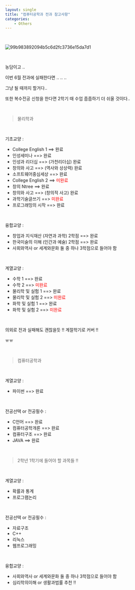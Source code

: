```yaml
---
layout: single
title: "컴퓨터공학과 전과 참고사항"
categories:
    - Others
---
```


<br>

![99b983892094b5c6d2fc3736e15da7d1](https://user-images.githubusercontent.com/96330958/148640895-c8d4ad46-1b5d-44f4-b586-9a37aa0881db.jpg)

<br>

농담이고 ..

이번 6월 전과에 실패한다면 .. .. ..

그냥 될 때까지 할거다.. 

또한 복수전공 신청을 한다면 2학기 때 수업 줍줍하기 더 쉬울 것이다..

<br>

> 물리학과

<br>

기초교양 : <br>
- College English 1 ==> 완료
- 인성세미나 ==> 완료
- 인성과 리더십 ==> (가천리더십) 완료
- 창의와 사고 ==> (역사와 상상력) 완료
- 소프트웨어중심세상 ==> 완료
- College English 2 ==> <font color = 'red'> 미완료 </font>
- 창의 Ntree ==> 완료
- 창의와 사고 ==> (창의적 사고) 완료
- 과학기술글쓰기 ==> <font color = 'red'> 미완료 </font>
- 프로그래밍의 시작 ==> 완료
  
<br>

융합교양 : <br>
- 창업과 지식재산 (자연과 과학) 2학점 ==> 완료
- 한국미술의 이해 (인간과 예술) 2학점 ==> 완료
- 사회와역사 or 세계와문화 둘 중 하나 3학점으로 들어야 함

<br>

계열교양 : <br>
- 수학 1 ==> 완료
- 수학 2 ==> <font color = 'red'> 미완료 </font>
- 물리학 및 실험 1 ==> 완료
- 물리학 및 실험 2 ==> <font color = 'red'> 미완료 </font>
- 화학 및 실험 1 ==> 완료
- 화학 및 실험 2 ==> <font color = 'red'> 미완료 </font>

<br>

의외로 전과 실패해도 괜찮을듯 !! 계절학기로 커버 !!

ㅠㅠ

<br>

> 컴퓨터공학과

<br>

계열교양 : <br>
- 파이썬 ==> 완료

<br>

전공선택 or 전공필수 : <br>
- C언어 ==> 완료
- 컴퓨터공학개론 ==> 완료
- 컴퓨터구조 ==> 완료
- JAVA ==> 완료

<br>

> 2학년 1학기에 들어야 할 과목들 !! 

<br>

계열교양 : <br>
- 확률과 통계 
- 프로그램논리 

<br>
  
전공선택 or 전공필수 : <br>
- 자료구조 
- C++ 
- 리눅스 
- 웹프로그래밍 

<br>

융합교양 : 
- 사회와역사 or 세계와문화 둘 중 하나 3학점으로 들어야 함 
- 심리학의이해 or 생활과법률 추천 !! 

